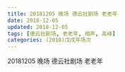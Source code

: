 ```yaml
---
title: 20181205 晚场 德云社剧场 老老年
date: 2018-12-05
updated: 2018-12-05
tags: [德云社剧场, 老老年, 相声, 高峰]
categories: (2018)戊戌年场次 
---
```

20181205 晚场 德云社剧场 老老年
